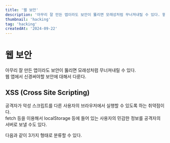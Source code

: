 ```yaml
---
title: '웹 보안'
description: '아무리 잘 만든 앱이라도 보안이 뚫리면 모래성처럼 무너져내릴 수 있다. 웹 앱에서 신경써야할 보안에 대해서 다룬다.'
thumbnail: 'hacking'
tag: 'hacking'
createdAt: '2024-09-22'
---
```


# 웹 보안

아무리 잘 만든 앱이라도 보안이 뚫리면 모래성처럼 무너져내릴 수 있다.\
웹 앱에서 신경써야할 보안에 대해서 다룬다.

## XSS (Cross Site Scripting)

공격자가 악성 스크립트를 다른 사용자의 브라우저에서 실행할 수 있도록 하는 취약점이다.\
fetch 등을 이용해서 localStorage 등에 들어 있는 사용자의 민감한 정보를 공격자의 서버로 보낼 수도 있다.

다음과 같이 3가지 형태로 분류할 수 있다.

